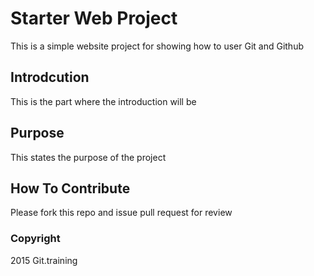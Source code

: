 # Starter Web Project
This is a simple website project for showing how to user Git and Github

## Introdcution
This is the part where the introduction will be

## Purpose
This states the purpose of the project

## How To Contribute
Please fork this repo and issue pull request for review

### Copyright

2015 Git.training